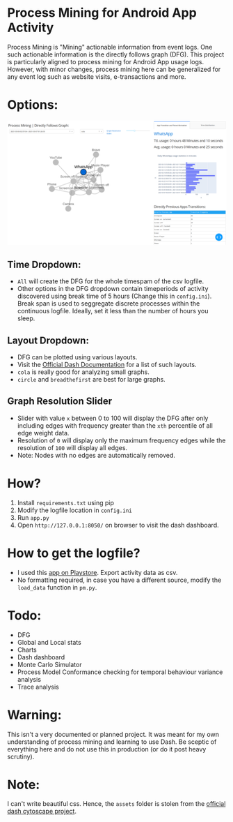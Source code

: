 # Process Mining for Android App Activity
Process Mining is "Mining" actionable information from event logs. One such actionable information is the directly follows graph (DFG). This project is particularly aligned to process mining for Android App usage logs. However, with minor changes, process mining here can be generalized for any event log such as website visits, e-transactions and more.

# Options:
![](assets/ss.png)
## Time Dropdown:
- `All` will create the DFG for the whole timespam of the csv logfile. 
- Other options in the DFG dropdown contain timeperiods of activity discovered using break time of 5 hours (Change this in `config.ini`). Break span is used to seggregate discrete processes within the continuous logfile. Ideally, set it less than the number of hours you sleep. 

## Layout Dropdown:
- DFG can be plotted using various layouts.
- Visit the [Official Dash Documentation](https://dash.plotly.com/cytoscape/layout) for a list of such layouts.
- `cola` is really good for analyzing small graphs.
- `circle` and `breadthefirst` are best for large graphs.

## Graph Resolution Slider
- Slider with value `x` between 0 to 100 will display the DFG after only including edges with frequency greater than the `xth` percentile of all edge weight data. 
- Resolution of `0` will display only the maximum frequency edges while the resolution of `100` will display all edges.
- Note: Nodes with no edges are automatically removed.

# How?
1. Install `requirements.txt` using pip
2. Modify the logfile location in `config.ini`
3. Run `app.py`
4. Open `http://127.0.0.1:8050/` on browser to visit the dash dashboard.

# How to get the logfile?
- I used this [app on Playstore](https://play.google.com/store/apps/details?id=com.a0soft.gphone.uninstaller&hl=en_IN&gl=US). Export activity data as csv.
- No formatting required, in case you have a different source, modify the `load_data` function in `pm.py`. 

# Todo:
- DFG
- Global and Local stats
- Charts
- Dash dashboard
- Monte Carlo Simulator
- Process Model Conformance checking for temporal behaviour variance analysis
- Trace analysis

# Warning:
This isn't a very documented or planned project. It was meant for my own understanding of process mining and learning to use Dash. Be sceptic of everything here and do not use this in production (or do it post heavy scrutiny).

# Note:
I can't write beautiful css. Hence, the `assets` folder is stolen from the [official dash cytoscape project](https://github.com/plotly/dash-cytoscape).